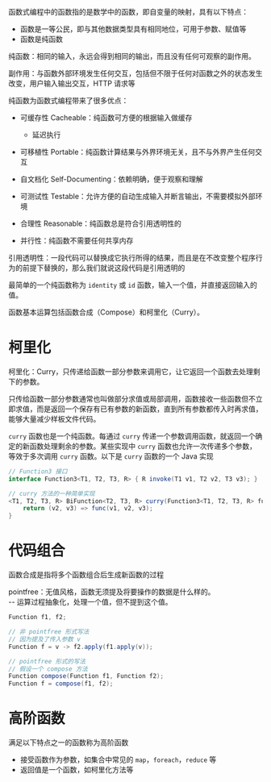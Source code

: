 函数式编程中的函数指的是数学中的函数，即自变量的映射，具有以下特点：
* 函数是一等公民，即与其他数据类型具有相同地位，可用于参数、赋值等
* 函数是纯函数

纯函数：相同的输入，永远会得到相同的输出，而且没有任何可观察的副作用。

副作用：与函数外部环境发生任何交互，包括但不限于任何对函数之外的状态发生改变，用户输入输出交互，HTTP 请求等

纯函数为函数式编程带来了很多优点：

* 可缓存性 Cacheable：纯函数可方便的根据输入做缓存

  * 延迟执行
* 可移植性 Portable：纯函数计算结果与外界环境无关，且不与外界产生任何交互
* 自文档化 Self-Documenting：依赖明确，便于观察和理解
* 可测试性 Testable：允许方便的自动生成输入并断言输出，不需要模拟外部环境
* 合理性 Reasonable：纯函数总是符合引用透明性的
* 并行性：纯函数不需要任何共享内存

引用透明性：一段代码可以替换成它执行所得的结果，而且是在不改变整个程序行为的前提下替换的，那么我们就说这段代码是引用透明的

最简单的一个纯函数称为 `identity` 或 `id` 函数，输入一个值，并直接返回输入的值。

函数基本运算包括函数合成（Compose）和柯里化（Curry）。

# 柯里化

柯里化：Curry，只传递给函数一部分参数来调用它，让它返回一个函数去处理剩下的参数。

只传给函数一部分参数通常也叫做部分求值或局部调用，函数接收一些函数但不立即求值，而是返回一个保存有已有参数的新函数，直到所有参数都传入时再求值，能够大量减少样板文件代码。

`curry` 函数也是一个纯函数。每通过 `curry` 传递一个参数调用函数，就返回一个确定的新函数处理剩余的参数。某些实现中 `curry` 函数也允许一次传递多个参数，等效于多次调用 `curry` 函数。以下是 `curry` 函数的一个 Java 实现

```java
// Function3 接口
interface Function3<T1, T2, T3, R> { R invoke(T1 v1, T2 v2, T3 v3); }

// curry 方法的一种简单实现
<T1, T2, T3, R> BiFunction<T2, T3, R> curry(Function3<T1, T2, T3, R> func, T1 v1) {
    return (v2, v3) => func(v1, v2, v3);
}
```

# 代码组合

函数合成是指将多个函数组合后生成新函数的过程

pointfree：无值风格，函数无须提及将要操作的数据是什么样的。  
 -- 运算过程抽象化，处理一个值，但不提到这个值。

```java
Function f1, f2;

// 非 pointfree 形式写法
// 因为提及了传入参数 v
Function f = v -> f2.apply(f1.apply(v));

// pointfree 形式的写法
// 假设一个 compose 方法
Function compose(Function f1, Function f2);
Function f = compose(f1, f2);
```

# 高阶函数

满足以下特点之一的函数称为高阶函数

* 接受函数作为参数，如集合中常见的 `map`，`foreach`，`reduce` 等
* 返回值是一个函数，如柯里化方法等
